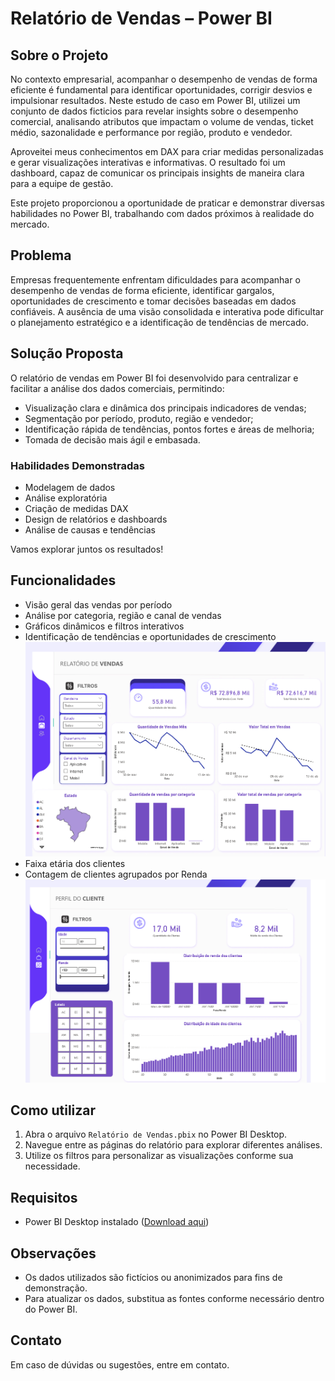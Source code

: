 # Relatório de Vendas – Power BI

## Sobre o Projeto

No contexto empresarial, acompanhar o desempenho de vendas de forma eficiente é fundamental para identificar oportunidades, corrigir desvios e impulsionar resultados. Neste estudo de caso em Power BI, utilizei um conjunto de dados ficticios para revelar insights sobre o desempenho comercial, analisando atributos que impactam o volume de vendas, ticket médio, sazonalidade e performance por região, produto e vendedor.

Aproveitei meus conhecimentos em DAX para criar medidas personalizadas e gerar visualizações interativas e informativas. O resultado foi um dashboard, capaz de comunicar os principais insights de maneira clara para a equipe de gestão.

Este projeto proporcionou a oportunidade de praticar e demonstrar diversas habilidades no Power BI, trabalhando com dados próximos à realidade do mercado.

## Problema
Empresas frequentemente enfrentam dificuldades para acompanhar o desempenho de vendas de forma eficiente, identificar gargalos, oportunidades de crescimento e tomar decisões baseadas em dados confiáveis. A ausência de uma visão consolidada e interativa pode dificultar o planejamento estratégico e a identificação de tendências de mercado.

## Solução Proposta
O relatório de vendas em Power BI foi desenvolvido para centralizar e facilitar a análise dos dados comerciais, permitindo:
- Visualização clara e dinâmica dos principais indicadores de vendas;
- Segmentação por período, produto, região e vendedor;
- Identificação rápida de tendências, pontos fortes e áreas de melhoria;
- Tomada de decisão mais ágil e embasada.


### Habilidades Demonstradas
- Modelagem de dados
- Análise exploratória
- Criação de medidas DAX
- Design de relatórios e dashboards
- Análise de causas e tendências

Vamos explorar juntos os resultados!

## Funcionalidades
- Visão geral das vendas por período
- Análise por categoria, região e canal de vendas
- Gráficos dinâmicos e filtros interativos
- Identificação de tendências e oportunidades de crescimento
![alt text](image-1.png)
- Faixa etária dos clientes
- Contagem de clientes agrupados por Renda
![alt text](image.png)

## Como utilizar
1. Abra o arquivo `Relatório de Vendas.pbix` no Power BI Desktop.
2. Navegue entre as páginas do relatório para explorar diferentes análises.
3. Utilize os filtros para personalizar as visualizações conforme sua necessidade.

## Requisitos
- Power BI Desktop instalado ([Download aqui](https://powerbi.microsoft.com/pt-br/desktop/))

## Observações
- Os dados utilizados são fictícios ou anonimizados para fins de demonstração.
- Para atualizar os dados, substitua as fontes conforme necessário dentro do Power BI.

## Contato
Em caso de dúvidas ou sugestões, entre em contato.
